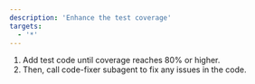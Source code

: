 ```yaml
---
description: 'Enhance the test coverage'
targets:
  - '*'
---
```


1. Add test code until coverage reaches 80% or higher.
2. Then, call code-fixer subagent to fix any issues in the code.

